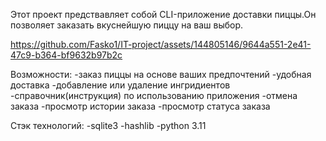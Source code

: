 Этот проект предствавляет собой CLI-приложение доставки пиццы.Он позволяет заказать вкуснейшую пиццу на ваш выбор.




https://github.com/Fasko1/IT-project/assets/144805146/9644a551-2e41-47c9-b364-bf9632b97b2c



Возможности:
-заказ пиццы на основе ваших предпочтений
-удобная доставка
-добавление или удаление ингридиентов
-справочник(инструкция) по использованию  приложения 
-отмена заказа 
-просмотр истории заказа
-просмотр статуса заказа

Стэк технологий:
-sqlite3
-hashlib
-python 3.11
